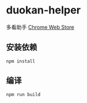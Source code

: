 # duokan-helper

多看助手
[Chrome Web Store](https://chrome.google.com/webstore/detail/%E5%A4%9A%E7%9C%8B%E5%8A%A9%E6%89%8B/hiaeckogboegemofpfpmbpcgeolknmem)

## 安装依赖

```
npm install
```

## 编译

```
npm run build
```
